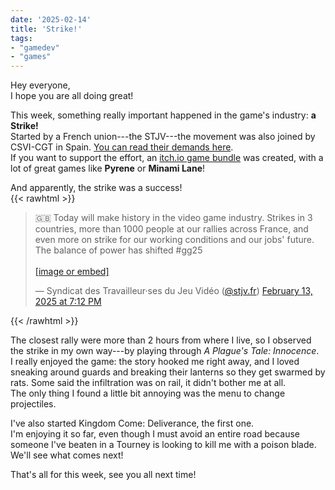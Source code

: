 ```yaml
---
date: '2025-02-14'
title: 'Strike!'
tags:
- "gamedev"
- "games"
---
```

Hey everyone,  
I hope you are all doing great!

This week, something really important happened in the game's industry: **a Strike!**  
Started by a French union---the STJV---the movement was also joined by CSVI-CGT in Spain. [You can read their demands here](https://www.stjv.fr/en/2025/02/video-game-industry-general-strike-what-demands/).  
If you want to support the effort, an [itch.io game bundle](https://itch.io/b/2891/grve-bundle-gg25) was created, with a lot of great games like **Pyrene** or **Minami Lane**!  

And apparently, the strike was a success!  
{{< rawhtml >}}
<blockquote class="bluesky-embed" data-bluesky-uri="at://did:plc:drkl6rkntt57jub7gghhfjmb/app.bsky.feed.post/3li3bzj3m222z" data-bluesky-cid="bafyreidtaz3mdjgmqetnguglys6zzurpbdw2wgzaayli5efycpapjs53i4"><p lang="en">🇬🇧 Today will make history in the video game industry. Strikes in 3 countries, more than 1000 people at our rallies across France, and even more on strike for our working conditions and our jobs&#x27; future. The balance of power has shifted #gg25<br><br><a href="https://bsky.app/profile/did:plc:drkl6rkntt57jub7gghhfjmb/post/3li3bzj3m222z?ref_src=embed">[image or embed]</a></p>&mdash; Syndicat des Travailleur·ses du Jeu Vidéo (<a href="https://bsky.app/profile/did:plc:drkl6rkntt57jub7gghhfjmb?ref_src=embed">@stjv.fr</a>) <a href="https://bsky.app/profile/did:plc:drkl6rkntt57jub7gghhfjmb/post/3li3bzj3m222z?ref_src=embed">February 13, 2025 at 7:12 PM</a></blockquote><script async src="https://embed.bsky.app/static/embed.js" charset="utf-8"></script>
{{< /rawhtml >}}

The closest rally were more than 2 hours from where I live, so I observed the strike in my own way---by playing through *A Plague's Tale: Innocence*.  
I really enjoyed the game: the story hooked me right away, and I loved sneaking around guards and breaking their lanterns so they get swarmed by rats. Some said the infiltration was on rail, it didn't bother me at all.  
The only thing I found a little bit annoying was the menu to change projectiles.

I've also started Kingdom Come: Deliverance, the first one.  
I'm enjoying it so far, even though I must avoid an entire road because someone I've beaten in a Tourney is looking to kill me with a poison blade.  
We'll see what comes next!

That's all for this week, see you all next time!